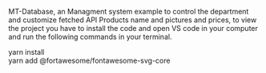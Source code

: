 MT-Database, an Managment system example to control the department and customize fetched API Products name and pictures and prices, to view the project you have to install the code and open VS code in your computer and run the following commands in your terminal.

yarn install 
<br>
yarn add @fortawesome/fontawesome-svg-core
<br>
